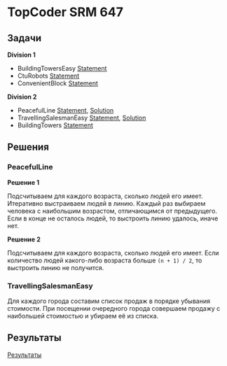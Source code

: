 # TopCoder SRM 647



## Задачи

**Division 1**

* BuildingTowersEasy [Statement][stmt_11]
* CtuRobots [Statement][stmt_12]
* ConvenientBlock [Statement][stmt_13]

**Division 2**

* PeacefulLine [Statement][stmt_21], [Solution](#peacefulline)
* TravellingSalesmanEasy [Statement][stmt_22], [Solution](#travellingsalesmaneasy)
* BuildingTowers [Statement][stmt_23]


## Решения

### PeacefulLine

**Решение 1**

Подсчитываем для каждого возраста, сколько людей его имеет.
Итеративно выстраиваем людей в линию. Каждый раз выбираем человека с наибольшим возрастом, отличающимся от предыдущего.
Если в конце не осталось людей, то выстроить линию удалось, иначе нет.

**Решение 2**

Подсчитываем для каждого возраста, сколько людей его имеет.
Если количество людей какого-либо возраста больше `(n + 1) / 2`, то выстроить линию не получится.

### TravellingSalesmanEasy

Для каждого города составим список продаж в порядке убывания стоимости.
При посещении очередного города совершаем продажу с наибольшей стоимостью и убираем её из списка.


## Результаты

[Результаты](http://community.topcoder.com/stat?c=round_overview&er=5&rd=16279)


[stmt_11]: http://community.topcoder.com/stat?c=problem_statement&pm=13634&rd=16279
[stmt_12]: http://community.topcoder.com/stat?c=problem_statement&pm=13595&rd=16279
[stmt_13]: http://community.topcoder.com/stat?c=problem_statement&pm=13558&rd=16279
[stmt_21]: http://community.topcoder.com/stat?c=problem_statement&pm=13632&rd=16279
[stmt_22]: http://community.topcoder.com/stat?c=problem_statement&pm=13631&rd=16279
[stmt_23]: http://community.topcoder.com/stat?c=problem_statement&pm=13606&rd=16279
